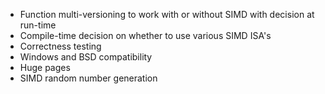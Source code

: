 * Function multi-versioning to work with or without SIMD with decision at run-time
* Compile-time decision on whether to use various SIMD ISA's
* Correctness testing
* Windows and BSD compatibility
* Huge pages
* SIMD random number generation
